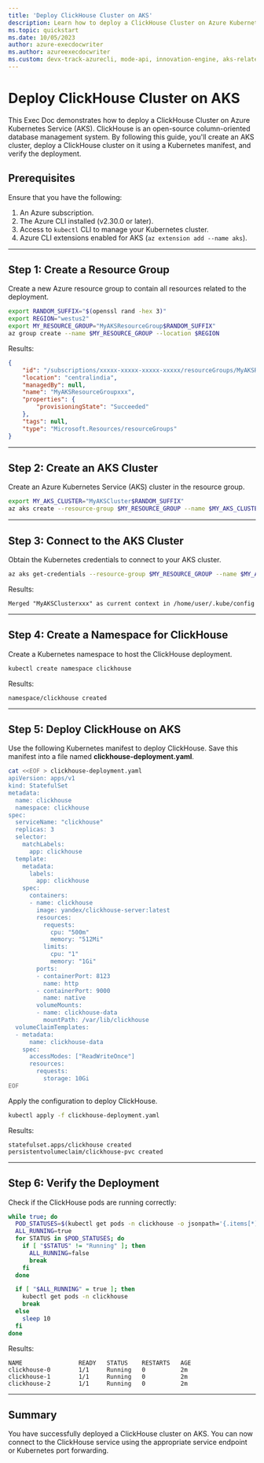 ```yaml
---
title: 'Deploy ClickHouse Cluster on AKS'
description: Learn how to deploy a ClickHouse Cluster on Azure Kubernetes Service (AKS) using Azure CLI and Kubernetes manifests.
ms.topic: quickstart
ms.date: 10/05/2023
author: azure-execdocwriter
ms.author: azureexecdocwriter
ms.custom: devx-track-azurecli, mode-api, innovation-engine, aks-related-content
---
```


# Deploy ClickHouse Cluster on AKS

This Exec Doc demonstrates how to deploy a ClickHouse Cluster on Azure Kubernetes Service (AKS). ClickHouse is an open-source column-oriented database management system. By following this guide, you'll create an AKS cluster, deploy a ClickHouse cluster on it using a Kubernetes manifest, and verify the deployment.

## Prerequisites

Ensure that you have the following:

1. An Azure subscription.
2. The Azure CLI installed (v2.30.0 or later). 
3. Access to `kubectl` CLI to manage your Kubernetes cluster.
4. Azure CLI extensions enabled for AKS (`az extension add --name aks`).

---

## Step 1: Create a Resource Group

Create a new Azure resource group to contain all resources related to the deployment.

```bash
export RANDOM_SUFFIX="$(openssl rand -hex 3)"
export REGION="westus2"
export MY_RESOURCE_GROUP="MyAKSResourceGroup$RANDOM_SUFFIX"
az group create --name $MY_RESOURCE_GROUP --location $REGION
```

Results:

<!-- expected_similarity=0.3 -->

```json
{
    "id": "/subscriptions/xxxxx-xxxxx-xxxxx-xxxxx/resourceGroups/MyAKSResourceGroupxxx",
    "location": "centralindia",
    "managedBy": null,
    "name": "MyAKSResourceGroupxxx",
    "properties": {
        "provisioningState": "Succeeded"
    },
    "tags": null,
    "type": "Microsoft.Resources/resourceGroups"
}
```

---

## Step 2: Create an AKS Cluster

Create an Azure Kubernetes Service (AKS) cluster in the resource group.

```bash
export MY_AKS_CLUSTER="MyAKSCluster$RANDOM_SUFFIX"
az aks create --resource-group $MY_RESOURCE_GROUP --name $MY_AKS_CLUSTER --node-count 3 --generate-ssh-keys
```

---

## Step 3: Connect to the AKS Cluster

Obtain the Kubernetes credentials to connect to your AKS cluster.

```bash
az aks get-credentials --resource-group $MY_RESOURCE_GROUP --name $MY_AKS_CLUSTER
```

Results:

<!-- expected_similarity=0.3 -->

```text
Merged "MyAKSClusterxxx" as current context in /home/user/.kube/config
```

---

## Step 4: Create a Namespace for ClickHouse

Create a Kubernetes namespace to host the ClickHouse deployment.

```bash
kubectl create namespace clickhouse
```

Results:

<!-- expected_similarity=0.3 -->

```text
namespace/clickhouse created
```

---

## Step 5: Deploy ClickHouse on AKS

Use the following Kubernetes manifest to deploy ClickHouse. Save this manifest into a file named **clickhouse-deployment.yaml**.

```bash
cat <<EOF > clickhouse-deployment.yaml
apiVersion: apps/v1
kind: StatefulSet
metadata:
  name: clickhouse
  namespace: clickhouse
spec:
  serviceName: "clickhouse"
  replicas: 3
  selector:
    matchLabels:
      app: clickhouse
  template:
    metadata:
      labels:
        app: clickhouse
    spec:
      containers:
      - name: clickhouse
        image: yandex/clickhouse-server:latest
        resources:
          requests:
            cpu: "500m"
            memory: "512Mi"
          limits:
            cpu: "1"
            memory: "1Gi"
        ports:
        - containerPort: 8123
          name: http
        - containerPort: 9000
          name: native
        volumeMounts:
        - name: clickhouse-data
          mountPath: /var/lib/clickhouse
  volumeClaimTemplates:
  - metadata:
      name: clickhouse-data
    spec:
      accessModes: ["ReadWriteOnce"]
      resources:
        requests:
          storage: 10Gi
EOF
```

Apply the configuration to deploy ClickHouse.

```bash
kubectl apply -f clickhouse-deployment.yaml
```

Results:

<!-- expected_similarity=0.3 -->

```text
statefulset.apps/clickhouse created
persistentvolumeclaim/clickhouse-pvc created
```

---

## Step 6: Verify the Deployment

Check if the ClickHouse pods are running correctly:

```bash
while true; do
  POD_STATUSES=$(kubectl get pods -n clickhouse -o jsonpath='{.items[*].status.phase}')
  ALL_RUNNING=true
  for STATUS in $POD_STATUSES; do
    if [ "$STATUS" != "Running" ]; then
      ALL_RUNNING=false
      break
    fi
  done

  if [ "$ALL_RUNNING" = true ]; then
    kubectl get pods -n clickhouse
    break
  else
    sleep 10
  fi
done
```

Results:

<!-- expected_similarity=0.3 -->

```text
NAME                READY   STATUS    RESTARTS   AGE
clickhouse-0        1/1     Running   0          2m
clickhouse-1        1/1     Running   0          2m
clickhouse-2        1/1     Running   0          2m
```

---

## Summary

You have successfully deployed a ClickHouse cluster on AKS. You can now connect to the ClickHouse service using the appropriate service endpoint or Kubernetes port forwarding.